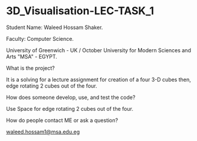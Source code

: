 # 3D_Visualisation-LEC-TASK_1

Student Name: Waleed Hossam Shaker.

Faculty: Computer Science.

University of Greenwich - UK / October University for Modern Sciences and Arts "MSA" - EGYPT.

What is the project?

It is a solving for a lecture assignment for creation of a four 3-D cubes then, edge rotating 2 cubes out of the four.

How does someone develop, use, and test the code?

Use Space for edge rotating 2 cubes out of the four.

How do people contact ME or ask a question?

waleed.hossam1@msa.edu.eg
